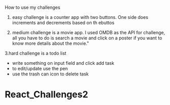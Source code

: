 How to use my challenges
1. easy challenge is a counter app with two buttons. One side does increments and decrements based on th ebuttos

2. medium challenge is a movie app. I used OMDB as the API for challenge, all you have to do is search a movie and 
click on a poster if you want to know more details about the movie."

3.hard challenge is a todo list
- write something on input field and click add task
- to edit/update use the pen
- use the trash can icon to delete task
 # React_Challenges2
